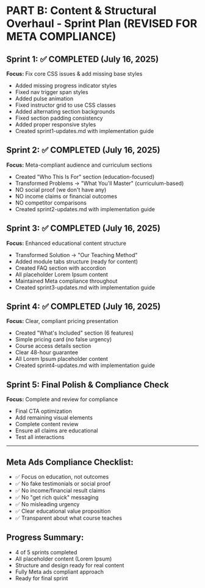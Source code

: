 # PART B: Content & Structural Overhaul - Sprint Plan (REVISED FOR META COMPLIANCE)

## Sprint 1: ✅ COMPLETED (July 16, 2025)
**Focus:** Fix core CSS issues & add missing base styles
- Added missing progress indicator styles
- Fixed nav trigger span styles  
- Added pulse animation
- Fixed instructor grid to use CSS classes
- Added alternating section backgrounds
- Fixed section padding consistency
- Added proper responsive styles
- Created sprint1-updates.md with implementation guide

## Sprint 2: ✅ COMPLETED (July 16, 2025)
**Focus:** Meta-compliant audience and curriculum sections
- Created "Who This Is For" section (education-focused)
- Transformed Problems → "What You'll Master" (curriculum-based)
- NO social proof (we don't have any)
- NO income claims or financial outcomes
- NO competitor comparisons
- Created sprint2-updates.md with implementation guide

## Sprint 3: ✅ COMPLETED (July 16, 2025)
**Focus:** Enhanced educational content structure
- Transformed Solution → "Our Teaching Method"
- Added module tabs structure (ready for content)
- Created FAQ section with accordion
- All placeholder Lorem Ipsum content
- Maintained Meta compliance throughout
- Created sprint3-updates.md with implementation guide

## Sprint 4: ✅ COMPLETED (July 16, 2025)
**Focus:** Clear, compliant pricing presentation
- Created "What's Included" section (6 features)
- Simple pricing card (no false urgency)
- Course access details section
- Clear 48-hour guarantee
- All Lorem Ipsum placeholder content
- Created sprint4-updates.md with implementation guide

## Sprint 5: Final Polish & Compliance Check
**Focus:** Complete and review for compliance
- Final CTA optimization
- Add remaining visual elements
- Complete content review
- Ensure all claims are educational
- Test all interactions

---

## Meta Ads Compliance Checklist:
- ✅ Focus on education, not outcomes
- ✅ No fake testimonials or social proof
- ✅ No income/financial result claims
- ✅ No "get rich quick" messaging
- ✅ No misleading urgency
- ✅ Clear educational value proposition
- ✅ Transparent about what course teaches

## Progress Summary:
- 4 of 5 sprints completed
- All placeholder content (Lorem Ipsum)
- Structure and design ready for real content
- Fully Meta ads compliant approach
- Ready for final sprint